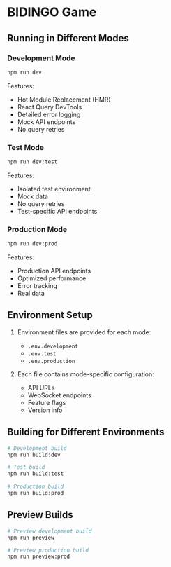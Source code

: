 # BIDINGO Game

## Running in Different Modes

### Development Mode
```bash
npm run dev
```
Features:
- Hot Module Replacement (HMR)
- React Query DevTools
- Detailed error logging
- Mock API endpoints
- No query retries

### Test Mode
```bash
npm run dev:test
```
Features:
- Isolated test environment
- Mock data
- No query retries
- Test-specific API endpoints

### Production Mode
```bash
npm run dev:prod
```
Features:
- Production API endpoints
- Optimized performance
- Error tracking
- Real data

## Environment Setup

1. Environment files are provided for each mode:
   - `.env.development`
   - `.env.test`
   - `.env.production`

2. Each file contains mode-specific configuration:
   - API URLs
   - WebSocket endpoints
   - Feature flags
   - Version info

## Building for Different Environments

```bash
# Development build
npm run build:dev

# Test build
npm run build:test

# Production build
npm run build:prod
```

## Preview Builds

```bash
# Preview development build
npm run preview

# Preview production build
npm run preview:prod
```